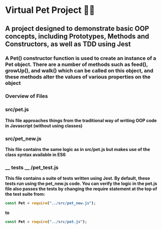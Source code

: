 # Virtual Pet Project 🐶🐱

## A project designed to demonstrate basic OOP concepts, including Prototypes, Methods and Constructors, as well as TDD using Jest

### A Pet() constructor function is used to create an instance of a Pet object. There are a number of methods such as feed(), growUp(), and walk() which can be called on this object, and these methods alter the values of various properties on the object

### Overview of Files

### src/pet.js<b>
This file approaches things from the traditional way of writing
OOP code in Javascript (without using classes)

### src/pet_new.js
This file contains the same logic as in src/pet.js
but makes use of the class syntax available in ES6

### __ tests __ /pet_test.js
This file contains a suite of tests written using Jest. By default, these tests
run using the pet_new.js code. You can verify the logic in the pet.js file 
also passes the tests by changing the require statement at the top of the test suite from: 

```javascript
const Pet = require("../src/pet_new.js"); 
```
to 
```javascript
const Pet = require("../src/pet.js");
``` 